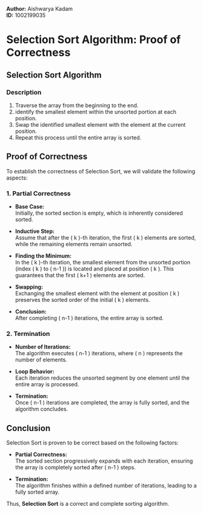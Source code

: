 
**Author:** Aishwarya Kadam  
**ID:** 1002199035  

# Selection Sort Algorithm: Proof of Correctness


## Selection Sort Algorithm

### Description

1. Traverse the array from the beginning to the end.  
2. identify the smallest element within the unsorted portion at each position.  
3. Swap the identified smallest element with the element at the current position.  
4. Repeat this process until the entire array is sorted.  

## Proof of Correctness

To establish the correctness of Selection Sort, we will validate the following aspects:  

### 1. Partial Correctness  

- **Base Case:**  
  Initially, the sorted section is empty, which is inherently considered sorted.  

- **Inductive Step:**  
  Assume that after the \( k \)-th iteration, the first \( k \) elements are sorted, while the remaining elements remain unsorted.  

- **Finding the Minimum:**  
  In the \( k \)-th iteration, the smallest element from the unsorted portion (index \( k \) to \( n-1 \)) is located and placed at position \( k \). This guarantees that the first \( k+1 \) elements are sorted.  

- **Swapping:**  
  Exchanging the smallest element with the element at position \( k \) preserves the sorted order of the initial \( k \) elements.  

- **Conclusion:**  
  After completing \( n-1 \) iterations, the entire array is sorted.  

### 2. Termination  

- **Number of Iterations:**  
  The algorithm executes \( n-1 \) iterations, where \( n \) represents the number of elements.  

- **Loop Behavior:**  
  Each iteration reduces the unsorted segment by one element until the entire array is processed.  

- **Termination:**  
  Once \( n-1 \) iterations are completed, the array is fully sorted, and the algorithm concludes.  

## Conclusion  

Selection Sort is proven to be correct based on the following factors:  

- **Partial Correctness:**  
  The sorted section progressively expands with each iteration, ensuring the array is completely sorted after \( n-1 \) steps.  

- **Termination:**  
  The algorithm finishes within a defined number of iterations, leading to a fully sorted array.  

Thus, **Selection Sort** is a correct and complete sorting algorithm.
